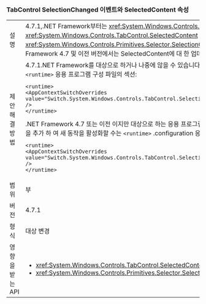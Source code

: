 ### <a name="tabcontrol-selectionchanged-event-and-selectedcontent-property"></a>TabControl SelectionChanged 이벤트와 SelectedContent 속성

|   |   |
|---|---|
|설명|4.7.1,.NET Framework부터는 <xref:System.Windows.Controls.TabControl> 의 값을 업데이트 해당 <xref:System.Windows.Controls.TabControl.SelectedContent> 발생 하기 전에 속성에서 <xref:System.Windows.Controls.Primitives.Selector.SelectionChanged> 해당 선택 항목 변경 될 때 이벤트를 합니다. .NET Framework 4.7 및 이전 버전에서는 SelectedContent에 대 한 업데이트 이벤트 이후에 발생 합니다.|
|제안 해결 방법|4.7.1.NET Framework를 대상으로 하거나 나중에 않을 수 있습니다이 앱을 변경 하 고 다음을 추가 하 여 레거시 동작을 사용 하 여는 <code>&lt;runtime&gt;</code> 응용 프로그램 구성 파일의 섹션:<pre><code class="language-xml">&lt;runtime&gt;&#13;&#10;&lt;AppContextSwitchOverrides value=&quot;Switch.System.Windows.Controls.TabControl.SelectionPropertiesCanLagBehindSelectionChangedEvent=true&quot; /&gt;&#13;&#10;&lt;/runtime&gt;&#13;&#10;</code></pre>.NET Framework 4.7 또는 이전 이지만 대상으로 하는 응용 프로그램 4.7.1.NET Framework에서 실행 되 고 또는 나중에 다음 줄을 추가 하 여 새 동작을 활성화할 수는 <code>&lt;runtime&gt;</code> .configuration 응용 프로그램 파일의 섹션:<pre><code class="language-xml">&lt;runtime&gt;&#13;&#10;&lt;AppContextSwitchOverrides value=&quot;Switch.System.Windows.Controls.TabControl.SelectionPropertiesCanLagBehindSelectionChangedEvent=false&quot; /&gt;&#13;&#10;&lt;/runtime&gt;&#13;&#10;</code></pre>|
|범위|부|
|버전|4.7.1|
|형식|대상 변경|
|영향을 받는 API|<ul><li><xref:System.Windows.Controls.TabControl.SelectedContent?displayProperty=nameWithType></li><li><xref:System.Windows.Controls.Primitives.Selector.SelectionChanged?displayProperty=nameWithType></li></ul>|

